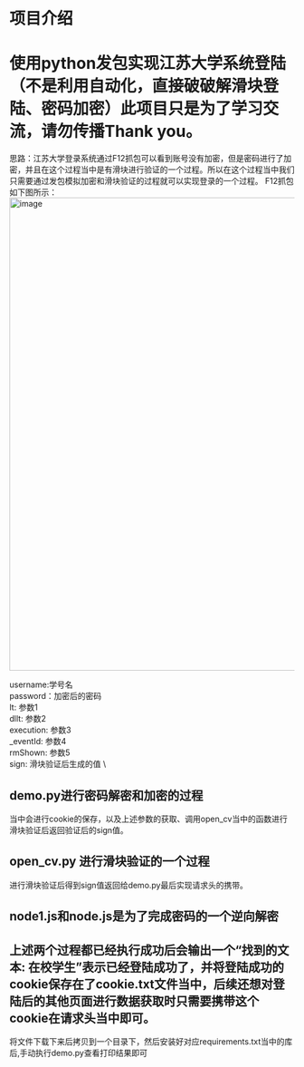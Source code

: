 # 项目介绍
# 使用python发包实现江苏大学系统登陆（不是利用自动化，直接破破解滑块登陆、密码加密）此项目只是为了学习交流，请勿传播Thank you。

思路：江苏大学登录系统通过F12抓包可以看到账号没有加密，但是密码进行了加密，并且在这个过程当中是有滑块进行验证的一个过程。所以在这个过程当中我们只需要通过发包模拟加密和滑块验证的过程就可以实现登录的一个过程。
F12抓包如下图所示： \
<img width="835" alt="image" src="https://github.com/user-attachments/assets/7ebb4610-1814-446c-a103-e30a0ae8b0f4" />

username:学号名 \
password：加密后的密码 \
lt: 参数1 \
dllt: 参数2 \
execution: 参数3 \
_eventId: 参数4 \
rmShown: 参数5 \
sign: 滑块验证后生成的值 \

## demo.py进行密码解密和加密的过程
当中会进行cookie的保存，以及上述参数的获取、调用open_cv当中的函数进行滑块验证后返回验证后的sign值。
## open_cv.py 进行滑块验证的一个过程
进行滑块验证后得到sign值返回给demo.py最后实现请求头的携带。
## node1.js和node.js是为了完成密码的一个逆向解密

## 上述两个过程都已经执行成功后会输出一个“找到的文本: 在校学生”表示已经登陆成功了，并将登陆成功的cookie保存在了cookie.txt文件当中，后续还想对登陆后的其他页面进行数据获取时只需要携带这个cookie在请求头当中即可。

将文件下载下来后拷贝到一个目录下，然后安装好对应requirements.txt当中的库后,手动执行demo.py查看打印结果即可

